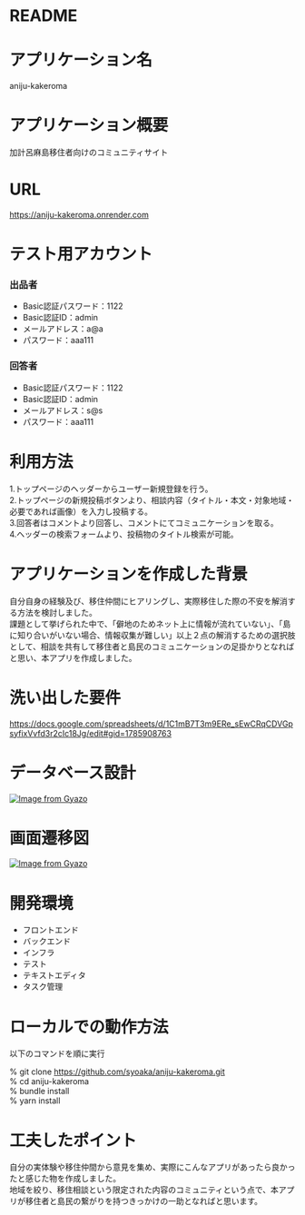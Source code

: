 # README

# アプリケーション名
aniju-kakeroma

# アプリケーション概要

加計呂麻島移住者向けのコミュニティサイト

# URL

https://aniju-kakeroma.onrender.com

# テスト用アカウント
### 出品者
- Basic認証パスワード：1122
- Basic認証ID：admin
- メールアドレス：a@a
- パスワード：aaa111
### 回答者
- Basic認証パスワード：1122
- Basic認証ID：admin
- メールアドレス：s@s
- パスワード：aaa111

# 利用方法

1.トップページのヘッダーからユーザー新規登録を行う。  
2.トップページの新規投稿ボタンより、相談内容（タイトル・本文・対象地域・必要であれば画像）を入力し投稿する。  
3.回答者はコメントより回答し、コメントにてコミュニケーションを取る。  
4.ヘッダーの検索フォームより、投稿物のタイトル検索が可能。

# アプリケーションを作成した背景

自分自身の経験及び、移住仲間にヒアリングし、実際移住した際の不安を解消する方法を検討しました。  
課題として挙げられた中で、「僻地のためネット上に情報が流れていない」、「島に知り合いがいない場合、情報収集が難しい」以上２点の解消するための選択肢として、相談を共有して移住者と島民のコミュニケーションの足掛かりとなればと思い、本アプリを作成しました。

# 洗い出した要件
https://docs.google.com/spreadsheets/d/1C1mB7T3m9ERe_sEwCRqCDVGpsyfixVvfd3r2cIc18Jg/edit#gid=1785908763
# データベース設計
[![Image from Gyazo](https://i.gyazo.com/eaa09ee3910d3fca0aa8412d46e66697.png)](https://gyazo.com/eaa09ee3910d3fca0aa8412d46e66697)


# 画面遷移図
[![Image from Gyazo](https://i.gyazo.com/48a5ad54f05e79b1bf1d878a76af71b4.png)](https://gyazo.com/48a5ad54f05e79b1bf1d878a76af71b4)

# 開発環境
- フロントエンド
- バックエンド
- インフラ
- テスト
- テキストエディタ
- タスク管理

# ローカルでの動作方法
以下のコマンドを順に実行

% git clone https://github.com/syoaka/aniju-kakeroma.git  
% cd aniju-kakeroma  
% bundle install  
% yarn install

# 工夫したポイント
自分の実体験や移住仲間から意見を集め、実際にこんなアプリがあったら良かったと感じた物を作成しました。  
地域を絞り、移住相談という限定された内容のコミュニティという点で、本アプリが移住者と島民の繋がりを持つきっかけの一助となればと思います。